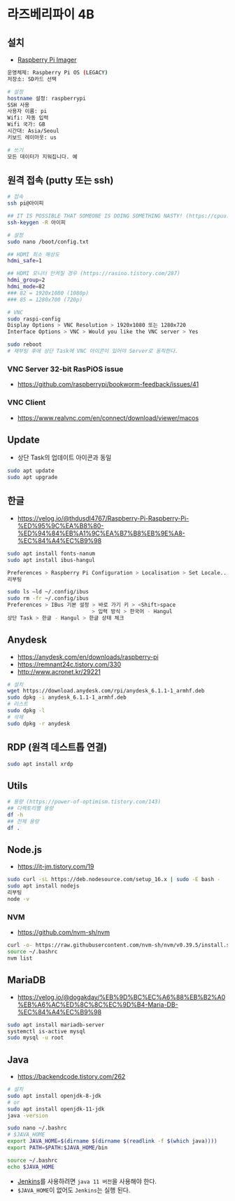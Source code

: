 # 라즈베리파이 4B

## 설치
* [Raspberry Pi Imager](https://www.raspberrypi.com/software)
```sh
운영체제: Raspberry Pi OS (LEGACY)
저장소: SD카드 선택

# 설정
hostname 설정: raspberrypi
SSH 사용
사용자 이름: pi
Wifi: 자동 입력
Wifi 국가: GB
시간대: Asia/Seoul
키보드 레이아웃: us

# 쓰기
모든 데이터가 지워집니다. 예
```

## 원격 접속 (putty 또는 ssh)
```sh
# 접속
ssh pi@아이피

## IT IS POSSIBLE THAT SOMEONE IS DOING SOMETHING NASTY! (https://cpuu.postype.com/post/30065)
ssh-keygen -R 아이피

# 설정
sudo nano /boot/config.txt

## HDMI 최소 해상도
hdmi_safe=1

## HDMI 모니터 안켜질 경우 (https://rasino.tistory.com/287)
hdmi_group=2
hdmi_mode=82
### 82 = 1920x1080 (1080p)
### 85 = 1280x700 (720p)

# VNC
sudo raspi-config
Display Options > VNC Resolution > 1920x1080 또는 1280x720
Interface Options > VNC > Would you like the VNC server > Yes

sudo reboot
# 재부팅 후에 상단 Task에 VNC 아이콘이 있어야 Server로 동작한다.
```

### VNC Server 32-bit RasPiOS issue
* https://github.com/raspberrypi/bookworm-feedback/issues/41

### VNC Client
* https://www.realvnc.com/en/connect/download/viewer/macos  

## Update
* 상단 Task의 업데이트 아이콘과 동일
```sh
sudo apt update
sudo apt upgrade
```

## 한글
* https://velog.io/@thdusdl4767/Raspberry-Pi-Raspberry-Pi-%ED%95%9C%EA%B8%80-%ED%94%84%EB%A1%9C%EA%B7%B8%EB%9E%A8-%EC%84%A4%EC%B9%98
```sh
sudo apt install fonts-nanum
sudo apt install ibus-hangul

Preferences > Raspberry Pi Configuration > Localisation > Set Locale... > ko (Korean), Character Set: UTF-8
리부팅

sudo ls –ld ~/.config/ibus
sudo rm -fr ~/.config/ibus
Preferences > IBus 기본 설정 > 바로 가기 키 > <Shift>space
                           > 입력 방식 > 한국어 - Hangul
상단 Task > 한글 - Hangul > 한글 상태 체크
```

## Anydesk
* https://anydesk.com/en/downloads/raspberry-pi
* https://remnant24c.tistory.com/330
* http://www.acronet.kr/29221
```sh
# 설치
wget https://download.anydesk.com/rpi/anydesk_6.1.1-1_armhf.deb
sudo dpkg -i anydesk_6.1.1-1_armhf.deb
# 리스트
sudo dpkg -l
# 삭제
sudo dpkg -r anydesk
```

## RDP (원격 데스트톱 연결)
```sh
sudo apt install xrdp
```

## Utils
```sh
# 용량 (https://power-of-optimism.tistory.com/143)
## 디렉토리별 용량 
df -h
## 전체 용량
df .
```

## Node.js
* https://it-jm.tistory.com/19
```sh
sudo curl -sL https://deb.nodesource.com/setup_16.x | sudo -E bash -
sudo apt install nodejs
리부팅
node -v
```

### NVM
* https://github.com/nvm-sh/nvm
```sh
curl -o- https://raw.githubusercontent.com/nvm-sh/nvm/v0.39.5/install.sh | bash
source ~/.bashrc
nvm list
```

## MariaDB
* https://velog.io/@dogakday/%EB%9D%BC%EC%A6%88%EB%B2%A0%EB%A6%AC%ED%8C%8C%EC%9D%B4-Maria-DB-%EC%84%A4%EC%B9%98
```sh
sudo apt install mariadb-server
systemctl is-active mysql
sudo mysql -u root
```

## Java
* https://backendcode.tistory.com/262
```sh
# 설치
sudo apt install openjdk-8-jdk
# or 
sudo apt install openjdk-11-jdk
java -version

sudo nano ~/.bashrc
# $JAVA_HOME
export JAVA_HOME=$(dirname $(dirname $(readlink -f $(which java))))
export PATH=$PATH:$JAVA_HOME/bin

source ~/.bashrc
echo $JAVA_HOME
```
* [Jenkins](https://github.com/ovdncids/raspberrypi-curriculum/blob/master/Jenkins.md)를 사용하려면 `java 11 버전`을 사용해야 한다.
* `$JAVA_HOME`이 없어도 `Jenkins`는 실행 된다.
